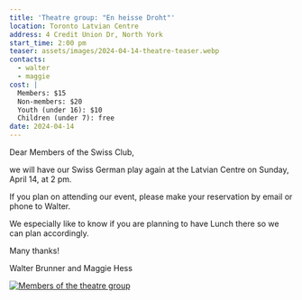 ```yaml
---
title: 'Theatre group: "En heisse Droht"'
location: Toronto Latvian Centre
address: 4 Credit Union Dr, North York
start_time: 2:00 pm
teaser: assets/images/2024-04-14-theatre-teaser.webp
contacts:
  - walter
  - maggie
cost: |
  Members: $15
  Non-members: $20
  Youth (under 16): $10
  Children (under 7): free
date: 2024-04-14
---
```


Dear Members of the Swiss Club,

we will have our Swiss German play again at the Latvian Centre on Sunday, April
14, at 2 pm.

If you plan on attending our event, please make your reservation by email or
phone to Walter.

We especially like to know if you are planning to have Lunch there so we can
plan accordingly.

Many thanks!

Walter Brunner and Maggie Hess

[![Members of the theatre group][members]][members]

[members]: <{% link assets/images/2024-04-14-theatre-group.webp %}>
